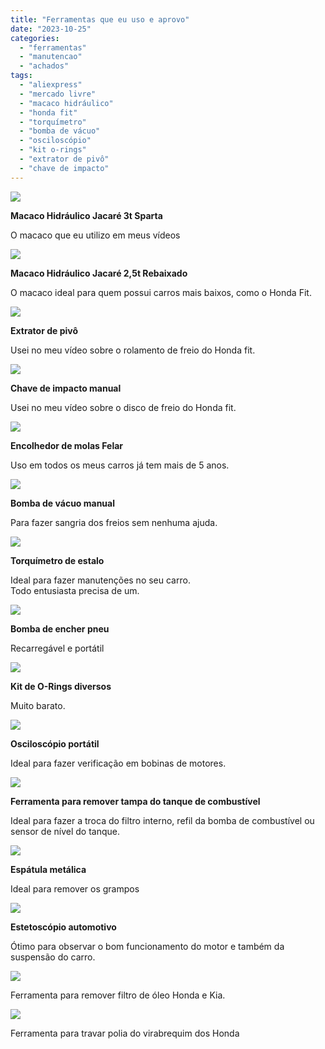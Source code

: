 ```yaml
---
title: "Ferramentas que eu uso e aprovo"
date: "2023-10-25"
categories:
  - "ferramentas"
  - "manutencao"
  - "achados"
tags:
  - "aliexpress"
  - "mercado livre"
  - "macaco hidráulico"
  - "honda fit"
  - "torquímetro"
  - "bomba de vácuo"
  - "osciloscópio"
  - "kit o-rings"
  - "extrator de pivô"
  - "chave de impacto"
---
```


[![](https://garagemdomadeira.com/wp-content/uploads/2024/06/d_nq_np_2x_863326-mlb76841522427_062024-f.webp?w=1024)](https://mercadolivre.com/sec/2UJHj5w)

**Macaco Hidráulico Jacaré 3t Sparta**

O macaco que eu utilizo em meus vídeos

[![](https://garagemdomadeira.com/wp-content/uploads/2024/06/d_nq_np_2x_606316-mlu74181556663_012024-f.webp?w=550)](https://mercadolivre.com/sec/1kaa4vo)

**Macaco Hidráulico Jacaré 2,5t Rebaixado**

O macaco ideal para quem possui carros mais baixos, como o Honda Fit.

[![](https://garagemdomadeira.com/wp-content/uploads/2024/06/d_nq_np_2x_972514-mlb52354381193_112022-f.webp?w=800)](https://mercadolivre.com/sec/23gnYTb)

**Extrator de pivô**

Usei no meu vídeo sobre o rolamento de freio do Honda fit.

[![](https://garagemdomadeira.com/wp-content/uploads/2023/11/screenshot-2023-11-30-as-15.12.21.jpg?w=944)](https://mercadolivre.com/sec/1ULWSMN)

**Chave de impacto manual**

Usei no meu vídeo sobre o disco de freio do Honda fit.

[![](https://garagemdomadeira.com/wp-content/uploads/2024/06/d_nq_np_2x_772652-mlb31849630577_082019-f.webp?w=1020)](https://mercadolivre.com/sec/1gA4xjZ)

**Encolhedor de molas Felar**

Uso em todos os meus carros já tem mais de 5 anos.

[![](https://garagemdomadeira.com/wp-content/uploads/2023/11/screenshot-2023-11-30-as-15.09.45.jpg?w=1024)](https://s.click.aliexpress.com/e/_DltzY1N)

**Bomba de vácuo manual**

Para fazer sangria dos freios sem nenhuma ajuda.

[![](https://garagemdomadeira.com/wp-content/uploads/2024/06/d_nq_np_2x_875299-mlu72020349047_092023-f.webp?w=1024)](https://mercadolivre.com/sec/1nAZcDB)

**Torquímetro de estalo**

Ideal para fazer manutenções no seu carro.  
Todo entusiasta precisa de um.

[![](https://garagemdomadeira.com/wp-content/uploads/2023/10/screenshot-2023-10-24-as-11.15.32.jpg?w=722)](https://s.click.aliexpress.com/e/_DE3W44j)

**Bomba de encher pneu**

Recarregável e portátil

[![](https://garagemdomadeira.com/wp-content/uploads/2023/10/screenshot-2023-10-25-as-09.35.36.jpg?w=907)](https://s.click.aliexpress.com/e/_DETpPwr)

**Kit de O-Rings diversos**

Muito barato.

[![](https://garagemdomadeira.com/wp-content/uploads/2023/10/screenshot-2023-10-25-as-09.36.59.jpg?w=561)](https://pt.aliexpress.com/item/32703439773.html)

**Osciloscópio portátil**

Ideal para fazer verificação em bobinas de motores.

[![](https://garagemdomadeira.com/wp-content/uploads/2023/10/screenshot-2023-10-25-as-09.38.11.jpg?w=986)](https://s.click.aliexpress.com/e/_Dl3WBQr)

**Ferramenta para remover tampa do tanque de combustível**

Ideal para fazer a troca do filtro interno, refil da bomba de combustível ou sensor de nível do tanque.

[![](https://garagemdomadeira.com/wp-content/uploads/2023/10/screenshot-2023-10-25-as-09.41.52.jpg?w=498)](https://s.click.aliexpress.com/e/_Dl0IzEJ)

**Espátula metálica**

Ideal para remover os grampos

[![](https://garagemdomadeira.com/wp-content/uploads/2023/10/screenshot-2023-10-25-as-09.39.14.jpg?w=555)](https://s.click.aliexpress.com/e/_DFPc599)

**Estetoscópio automotivo**

Ótimo para observar o bom funcionamento do motor e também da suspensão do carro.

[![](https://garagemdomadeira.com/wp-content/uploads/2023/10/screenshot-2023-10-25-as-09.46.10.jpg?w=540)](https://s.click.aliexpress.com/e/_DmHHDgL)

Ferramenta para remover filtro de óleo Honda e Kia.

[![](https://garagemdomadeira.com/wp-content/uploads/2023/10/screenshot-2023-10-25-as-10.34.34.jpg?w=493)](https://s.click.aliexpress.com/e/_DENA8aL)

Ferramenta para travar polia do virabrequim dos Honda
